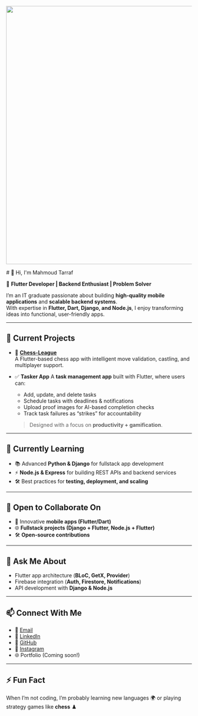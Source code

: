 <p align="center">
  <img src="https://media.giphy.com/media/qgQUggAC3Pfv687qPC/giphy.gif" width="700" />
</p>
# 👋 Hi, I'm Mahmoud Tarraf  

🚀 **Flutter Developer | Backend Enthusiast | Problem Solver**  

I’m an IT graduate passionate about building **high-quality mobile applications** and **scalable backend systems**.  
With expertise in **Flutter, Dart, Django, and Node.js**, I enjoy transforming ideas into functional, user-friendly apps.  

---

## 🔭 Current Projects  
- 🧩 [**Chess-League**](https://github.com/MahmoudTarraf/Chess-League/tree/master)  
  A Flutter-based chess app with intelligent move validation, castling, and multiplayer support.  

- ✅ **Tasker App** 
  A **task management app** built with Flutter, where users can:  
  - Add, update, and delete tasks  
  - Schedule tasks with deadlines & notifications  
  - Upload proof images for AI-based completion checks  
  - Track task failures as “strikes” for accountability  
  > Designed with a focus on **productivity + gamification**.  

---

## 🌱 Currently Learning  
- 📚 Advanced **Python & Django** for fullstack app development  
- ⚡ **Node.js & Express** for building REST APIs and backend services  
- 🛠️ Best practices for **testing, deployment, and scaling**  

---

## 🤝 Open to Collaborate On  
- 📱 Innovative **mobile apps (Flutter/Dart)**  
- 🌐 **Fullstack projects (Django + Flutter, Node.js + Flutter)**  
- 🛠️ **Open-source contributions**  

---

## 💬 Ask Me About  
- Flutter app architecture (**BLoC, GetX, Provider**)  
- Firebase integration (**Auth, Firestore, Notifications**)  
- API development with **Django & Node.js**  

---

## 📫 Connect With Me  
- 📧 [Email](mailto:mahmoudtarraf77@gmail.com)  
- 💼 [LinkedIn](https://www.linkedin.com/in/mahmoud-tarraf/)  
- 🐙 [GitHub](https://github.com/MahmoudTarraf)
- 💎 [Instagram](https://www.instagram.com/tarrafmahmud?igsh=M2dhaGVoMmdiODNo)
- 🌐 Portfolio (Coming soon!)  

--- 

## ⚡ Fun Fact  
When I’m not coding, I’m probably learning new languages 🌍 or playing strategy games like **chess** ♟️  
